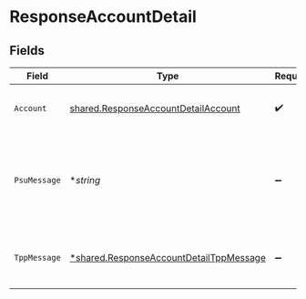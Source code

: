 # ResponseAccountDetail


## Fields

| Field                                                                                                    | Type                                                                                                     | Required                                                                                                 | Description                                                                                              | Example                                                                                                  |
| -------------------------------------------------------------------------------------------------------- | -------------------------------------------------------------------------------------------------------- | -------------------------------------------------------------------------------------------------------- | -------------------------------------------------------------------------------------------------------- | -------------------------------------------------------------------------------------------------------- |
| `Account`                                                                                                | [shared.ResponseAccountDetailAccount](../../../pkg/models/shared/responseaccountdetailaccount.md)        | :heavy_check_mark:                                                                                       | Información detallada de la cuenta                                                                       |                                                                                                          |
| `PsuMessage`                                                                                             | **string*                                                                                                | :heavy_minus_sign:                                                                                       | Texto enviado al TPP a través del HUB para ser mostrado al PSU.                                          | Informacion para PSU                                                                                     |
| `TppMessage`                                                                                             | [*shared.ResponseAccountDetailTppMessage](../../../pkg/models/shared/responseaccountdetailtppmessage.md) | :heavy_minus_sign:                                                                                       | Mensaje para el TPP enviado a través del HUB.                                                            |                                                                                                          |